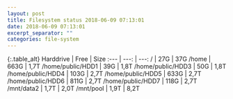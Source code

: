 ```yaml
---
layout: post
title: Filesystem status 2018-06-09 07:13:01
date: 2018-06-09 07:13:01
excerpt_separator: ""
categories: file-system
---
```

{:.table_alt}
Harddrive | Free | Size
:--- | ---: | ---:
/ | 27G | 37G
/home | 663G | 1,7T
/home/public/HDD1 | 39G | 1,8T
/home/public/HDD3 | 50G | 1,8T
/home/public/HDD4 | 103G | 2,7T
/home/public/HDD5 | 633G | 2,7T
/home/public/HDD6 | 811G | 2,7T
/home/public/HDD7 | 118G | 2,7T
/mnt/data2 | 1,7T | 2,0T
/mnt/pool | 1,9T | 8,2T
